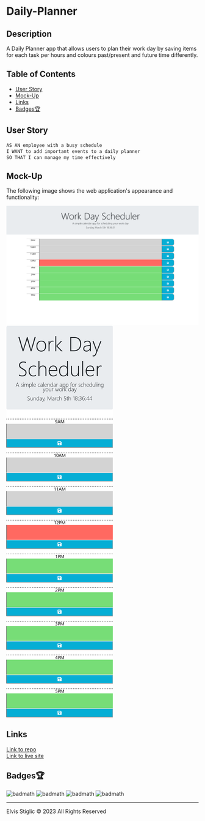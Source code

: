 # Daily-Planner

## Description 

A Daily Planner app that allows users to plan their work day by saving items for each task per hours and colours past/present and future time differently.

## Table of Contents

* [User Story](#user-Story)
* [Mock-Up](#Mock-Up)
* [Links](#Links)
* [Badges🏆](#Badges)

## User Story

```
AS AN employee with a busy schedule
I WANT to add important events to a daily planner
SO THAT I can manage my time effectively
```

## Mock-Up

The following image shows the web application's appearance and functionality:

![Desktop preview](./assets/img/desktop.png?raw=true)
![Mobile preview](./assets/img/mobile.png?raw=true)

## Links

[Link to repo](https://github.com/NukeTurtle/Daily-Planner)  
[Link to live site](https://nuketurtle.github.io/Daily-Planner/)


## Badges🏆

![badmath](https://img.shields.io/github/languages/top/nuketurtle/Daily-Planner)
![badmath](https://img.shields.io/github/repo-size/nuketurtle/Daily-Planner)
![badmath](https://img.shields.io/github/commits-since/nuketurtle/Daily-Planner/042b35b?label=Total%20comits%20since%20first)
![badmath](https://img.shields.io/github/last-commit/nuketurtle/Daily-Planner)

---

Elvis Stiglic © 2023
All Rights Reserved

